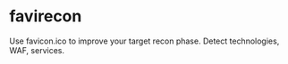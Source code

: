 # favirecon
Use favicon.ico to improve your target recon phase. Detect technologies, WAF, services.
